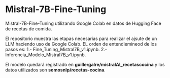 # Mistral-7B-Fine-Tuning
Mistral-7B-Fine-Tuning utilizando Google Colab en datos de Hugging Face de recetas de comida.

El repositorio muestra las etapas necesarias para realizar el ajsute de un LLM haciendo uso de Google Colab. EL orden de entendiemineod de los pasos es: 
1.- Fine_Tuning_Mistral7B_v1.ipynb.
2.- Inferencia_Modelo_Mistral7B_v1.ipynb.

El modelo quedará registrado en **guillergalre/mistralAI_recetascocina** y los datos utilizados son **somosnlp/recetas-cocina**.
